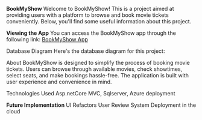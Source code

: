 **BookMyShow**
Welcome to BookMyShow! This is a project aimed at providing users with a platform to browse and book movie tickets conveniently. Below, you'll find some useful information about this project.

**Viewing the App**
You can access the BookMyShow app through the following link: [BookMyShow App](https://emovietickets20240217232608.azurewebsites.net/)

Database Diagram
Here's the database diagram for this project:


About
BookMyShow is designed to simplify the process of booking movie tickets. Users can browse through available movies, check showtimes, select seats, and make bookings hassle-free. The application is built with user experience and convenience in mind.

Technologies Used
Asp.netCore MVC, Sqlserver, Azure deployment

**Future Implementation**
UI Refactors
User Review System
Deployment in the cloud
